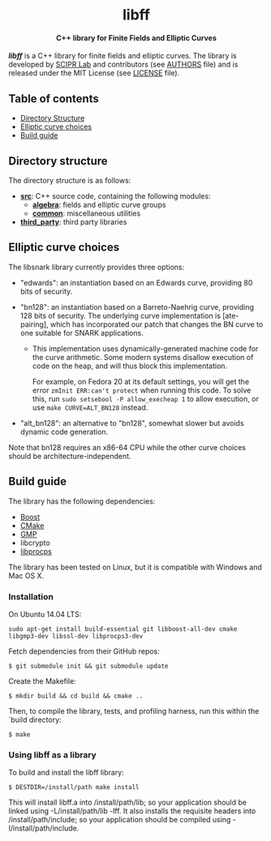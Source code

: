 <h1 align="center">libff</h1>
<h4 align="center">C++ library for Finite Fields and Elliptic Curves</h4>

___libff___ is a C++ library for finite fields and elliptic curves. The library is developed by [SCIPR Lab] and contributors (see [AUTHORS] file) and is released under the MIT License (see [LICENSE] file).

## Table of contents

- [Directory Structure](#directory-structure)
- [Elliptic curve choices](#elliptic-curve-choices)
- [Build guide](#build-guide)

## Directory structure

The directory structure is as follows:

* [__src__](src): C++ source code, containing the following modules:
  * [__algebra__](src/algebra): fields and elliptic curve groups
  * [__common__](src/common): miscellaneous utilities
* [__third\_party__](third_party): third party libraries

## Elliptic curve choices

The libsnark library currently provides three options:

* "edwards":
   an instantiation based on an Edwards curve, providing 80 bits of security.

* "bn128":
   an instantiation based on a Barreto-Naehrig curve, providing 128
   bits of security. The underlying curve implementation is
   \[ate-pairing], which has incorporated our patch that changes the
   BN curve to one suitable for SNARK applications.

    *   This implementation uses dynamically-generated machine code for the curve
        arithmetic. Some modern systems disallow execution of code on the heap, and
        will thus block this implementation.

        For example, on Fedora 20 at its default settings, you will get the error
        `zmInit ERR:can't protect` when running this code. To solve this,
        run `sudo setsebool -P allow_execheap 1` to allow execution,
        or use `make CURVE=ALT_BN128` instead.

* "alt_bn128":
   an alternative to "bn128", somewhat slower but avoids dynamic code generation.

Note that bn128 requires an x86-64 CPU while the other curve choices
should be architecture-independent.

## Build guide

The library has the following dependencies:

* [Boost](http://www.boost.org/)
* [CMake](http://cmake.org/)
* [GMP](http://gmplib.org/)
* libcrypto
* [libprocps](http://packages.ubuntu.com/trusty/libprocps-dev)

The library has been tested on Linux, but it is compatible with Windows and Mac OS X.

### Installation

On Ubuntu 14.04 LTS:

```
sudo apt-get install build-essential git libboost-all-dev cmake libgmp3-dev libssl-dev libprocps3-dev
```

Fetch dependencies from their GitHub repos:

    $ git submodule init && git submodule update

Create the Makefile:

    $ mkdir build && cd build && cmake .. 

Then, to compile the library, tests, and profiling harness, run this within the `build directory:

    $ make

### Using libff as a library

To build and install the libff library:

	$ DESTDIR=/install/path make install

This will install libff.a into /install/path/lib; so your application should be linked using -L/install/path/lib -lff. It also installs the requisite headers into /install/path/include; so your application should be compiled using -I/install/path/include.

[SCIPR Lab]: http://www.scipr-lab.org/ (Succinct Computational Integrity and Privacy Research Lab)

[LICENSE]: LICENSE (LICENSE file in top directory of libff distribution)

[AUTHORS]: AUTHORS (AUTHORS file in top directory of libff distribution)